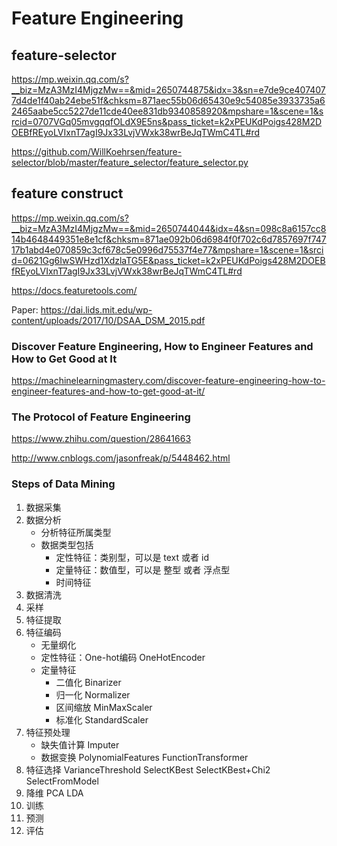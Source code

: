 # Feature Engineering

## feature-selector
https://mp.weixin.qq.com/s?__biz=MzA3MzI4MjgzMw==&mid=2650744875&idx=3&sn=e7de9ce4074077d4de1f40ab24ebe51f&chksm=871aec55b06d65430e9c54085e3933735a62465aabe5cc5227de11cde40ee831db9340858920&mpshare=1&scene=1&srcid=0707VGq05mvgqqfOLdX9E5ns&pass_ticket=k2xPEUKdPoigs428M2DOEBfREyoLVIxnT7agI9Jx33LvjVWxk38wrBeJqTWmC4TL#rd

https://github.com/WillKoehrsen/feature-selector/blob/master/feature_selector/feature_selector.py

## feature construct
https://mp.weixin.qq.com/s?__biz=MzA3MzI4MjgzMw==&mid=2650744044&idx=4&sn=098c8a6157cc814b4648449351e8e1cf&chksm=871ae092b06d6984f0f702c6d7857697f74717b1abd4e070859c3cf678c5e0996d75537f4e77&mpshare=1&scene=1&srcid=0621Gg6IwSWHzd1XdzlaTG5E&pass_ticket=k2xPEUKdPoigs428M2DOEBfREyoLVIxnT7agI9Jx33LvjVWxk38wrBeJqTWmC4TL#rd

https://docs.featuretools.com/

Paper: https://dai.lids.mit.edu/wp-content/uploads/2017/10/DSAA_DSM_2015.pdf

### Discover Feature Engineering, How to Engineer Features and How to Get Good at It
https://machinelearningmastery.com/discover-feature-engineering-how-to-engineer-features-and-how-to-get-good-at-it/

### The Protocol of Feature Engineering

https://www.zhihu.com/question/28641663

http://www.cnblogs.com/jasonfreak/p/5448462.html


### Steps of Data Mining
1. 数据采集
2. 数据分析
    * 分析特征所属类型
    * 数据类型包括
        * 定性特征：类别型，可以是 text 或者 id
        * 定量特征：数值型，可以是 整型 或者 浮点型
        * 时间特征
3. 数据清洗
4. 采样
5. 特征提取
7. 特征编码
    * 无量纲化
    * 定性特征：One-hot编码 OneHotEncoder
    * 定量特征
        * 二值化 Binarizer
        * 归一化 Normalizer
        * 区间缩放 MinMaxScaler
        * 标准化 StandardScaler
8. 特征预处理
    * 缺失值计算 Imputer
    * 数据变换 PolynomialFeatures FunctionTransformer
9. 特征选择 VarianceThreshold SelectKBest SelectKBest+Chi2 SelectFromModel
10. 降维 PCA LDA
11. 训练
12. 预测
13. 评估